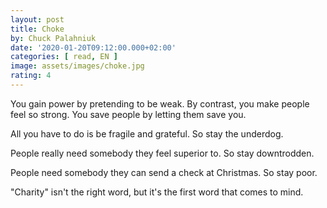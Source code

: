 ```yaml
---
layout: post
title: Choke
by: Chuck Palahniuk
date: '2020-01-20T09:12:00.000+02:00'
categories: [ read, EN ]
image: assets/images/choke.jpg
rating: 4
---
```


You gain power by pretending to be weak. By contrast, you make people feel so strong. You save people by letting them save you.

All you have to do is be fragile and grateful. So stay the underdog.

People really need somebody they feel superior to. So stay downtrodden.

People need somebody they can send a check at Christmas. So stay poor.

"Charity" isn't the right word, but it's the first word that comes to mind.

